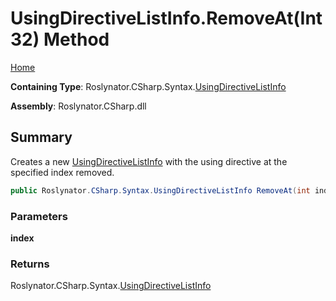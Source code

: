 # UsingDirectiveListInfo\.RemoveAt\(Int32\) Method

[Home](../../../../../README.md)

**Containing Type**: Roslynator\.CSharp\.Syntax\.[UsingDirectiveListInfo](../README.md)

**Assembly**: Roslynator\.CSharp\.dll

## Summary

Creates a new [UsingDirectiveListInfo](../README.md) with the using directive at the specified index removed\.

```csharp
public Roslynator.CSharp.Syntax.UsingDirectiveListInfo RemoveAt(int index)
```

### Parameters

**index**

### Returns

Roslynator\.CSharp\.Syntax\.[UsingDirectiveListInfo](../README.md)

